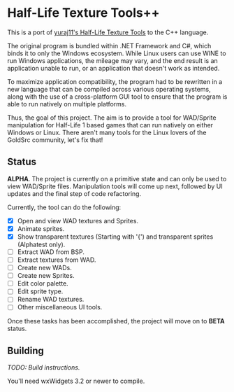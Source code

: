 # Half-Life Texture Tools++
This is a port of [yuraj11's Half-Life Texture Tools](https://github.com/yuraj11/HL-Texture-Tools) to the C++ language.

The original program is bundled within .NET Framework and C#, which binds it to only the Windows ecosystem. While Linux users can use WINE to run Windows applications, the mileage may vary, and the end result is an application unable to run, or an application that doesn't work as intended.

To maximize application compatibility, the program had to be rewritten in a new language that can be compiled across various operating systems, along with the use of a cross-platform GUI tool to ensure that the program is able to run natively on multiple platforms.

Thus, the goal of this project. The aim is to provide a tool for WAD/Sprite manipulation for Half-Life 1 based games that can run natively on either Windows or Linux. There aren't many tools for the Linux lovers of the GoldSrc community, let's fix that!

## Status

**ALPHA**. The project is currently on a primitive state and can only be used to view WAD/Sprite files. Manipulation tools will come up next, followed by UI updates and the final step of code refactoring.

Currently, the tool can do the following:

- [X] Open and view WAD textures and Sprites.
- [X] Animate sprites.
- [X] Show transparent textures (Starting with '{') and transparent sprites (Alphatest only).
- [ ] Extract WAD from BSP.
- [ ] Extract textures from WAD.
- [ ] Create new WADs.
- [ ] Create new Sprites.
- [ ] Edit color palette.
- [ ] Edit sprite type.
- [ ] Rename WAD textures.
- [ ] Other miscellaneous UI tools.

Once these tasks has been accomplished, the project will move on to **BETA** status.

## Building

*TODO: Build instructions.*

You'll need wxWidgets 3.2 or newer to compile.
